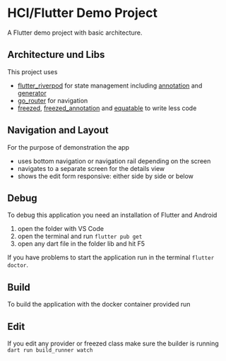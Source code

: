# HCI/Flutter Demo Project

A Flutter demo project with basic architecture.

## Architecture und Libs

This project uses

- [flutter_riverpod](https://pub.dev/packages/flutter_riverpod) for state management including [annotation]() and [generator]()
- [go_router](https://pub.dev/packages/go_router) for navigation
- [freezed](https://pub.dev/packages/freezed), [freezed_annotation](https://pub.dev/packages/freezed_annotation) and [equatable](https://pub.dev/packages/equatable) to write less code


## Navigation and Layout

For the purpose of demonstration the app

- uses bottom navigation or navigation rail depending on the screen
- navigates to a separate screen for the details view
- shows the edit form responsive: either side by side or below

## Debug
To debug this application you need an installation of Flutter and Android
1. open the folder with VS Code
2. open the terminal and run `flutter pub get`
3. open any dart file in the folder lib and hit F5

If you have problems to start the application run in the terminal `flutter doctor`.

## Build
To build the application with the docker container provided run

## Edit
If you edit any provider or freezed class make sure the builder is running 
`dart run build_runner watch` 